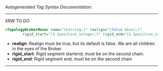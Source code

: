 _Autogenerated Tag Syntax Documentation:_

---
XRW TO DO

```xml
<TopologyBrokerMover name="(&string;)" realign="(false &bool;)"
        rigid_start="(1 &positive_integer;)" rigid_end="(1 &positive_integer;)" />
```

-   **realign**: Realign must be true, but its default is false. We are all children in the eyes of the Broker.
-   **rigid_start**: Rigid segment startend; must be on the second chain.
-   **rigid_end**: Rigid segment end; must be on the second chain

---
